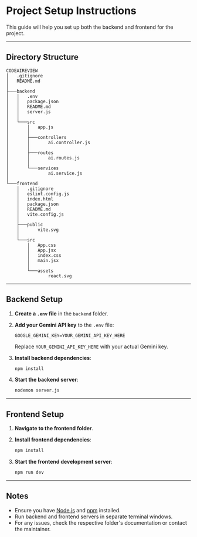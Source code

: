 # Project Setup Instructions

This guide will help you set up both the backend and frontend for the project.

---

## Directory Structure

```
CODEAIREVIEW
│   .gitignore
│   README.md
│
├───backend
│   │   .env
│   │   package.json
│   │   README.md
│   │   server.js
│   │
│   └───src
│       │   app.js
│       │
│       ├───controllers
│       │       ai.controller.js
│       │
│       ├───routes
│       │       ai.routes.js
│       │
│       └───services
│               ai.service.js
│
└───frontend
    │   .gitignore
    │   eslint.config.js
    │   index.html
    │   package.json
    │   README.md
    │   vite.config.js
    │
    ├───public
    │       vite.svg
    │
    └───src
        │   App.css
        │   App.jsx
        │   index.css
        │   main.jsx
        │
        └───assets
                react.svg
```

---

## Backend Setup

1. **Create a `.env` file** in the `backend` folder.

2. **Add your Gemini API key** to the `.env` file:

   ```
   GOOGLE_GEMINI_KEY=YOUR_GEMINI_API_KEY_HERE
   ```

   Replace `YOUR_GEMINI_API_KEY_HERE` with your actual Gemini key.

3. **Install backend dependencies**:

   ```bash
   npm install
   ```

4. **Start the backend server**:

   ```bash
   nodemon server.js
   ```

---

## Frontend Setup

1. **Navigate to the frontend folder**.

2. **Install frontend dependencies**:

   ```bash
   npm install
   ```

3. **Start the frontend development server**:

   ```bash
   npm run dev
   ```

---

## Notes

- Ensure you have [Node.js](https://nodejs.org/) and [npm](https://www.npmjs.com/) installed.
- Run backend and frontend servers in separate terminal windows.
- For any issues, check the respective folder's documentation or contact the maintainer.
